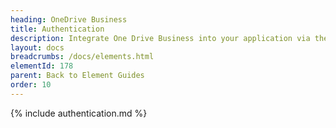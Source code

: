```yaml
---
heading: OneDrive Business
title: Authentication
description: Integrate One Drive Business into your application via the Cloud Elements APIs.
layout: docs
breadcrumbs: /docs/elements.html
elementId: 178
parent: Back to Element Guides
order: 10
---
```


{% include authentication.md %}
